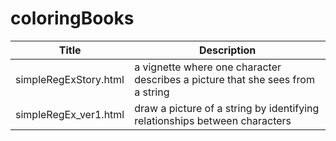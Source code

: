 # coloringBooks

|Title   |Description   |
|----------------------|-------------------------------------------------------------------------------|
|simpleRegExStory.html |a vignette where one character describes a picture that she sees from a string |
|simpleRegEx_ver1.html |draw a picture of a string by identifying relationships between characters     |
